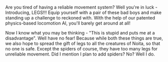 Are you tired of having a reliable movement system? Well you're in luck - Introducing, LEGS!!! Equip yourself with a pair of these bad boys 
and make standing up a challenge to reckoned with. With the help of our patented physics-based locomotion AI, you'll barely get around at all!

Now I know what you may be thinking - "This is stupid and puts me at a disadvantage". Well have no fear! Because while both these things are 
true, we also hope to spread the gift of legs to all the creatures of Noita, so that no one is safe. Except the spiders of course, they have too many 
legs for unreliable movement. Did I mention I plan to add spiders? No? Well I do. 

